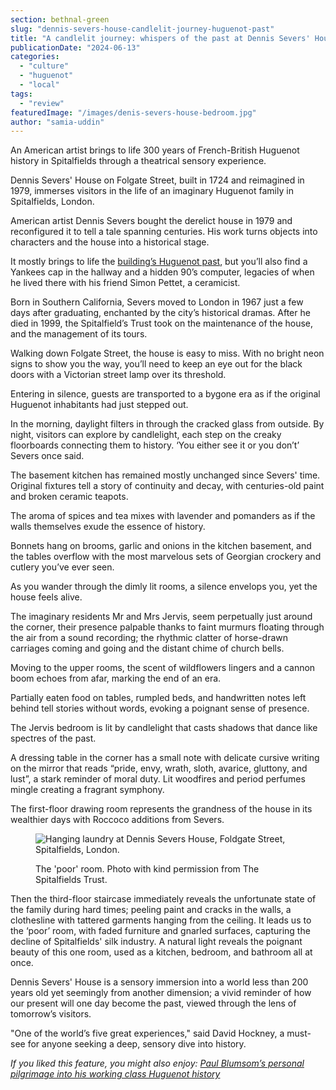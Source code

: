 ```yaml
---
section: bethnal-green
slug: "dennis-severs-house-candlelit-journey-huguenot-past"
title: "A candlelit journey: whispers of the past at Dennis Severs' House"
publicationDate: "2024-06-13"
categories: 
  - "culture"
  - "huguenot"
  - "local"
tags: 
  - "review"
featuredImage: "/images/denis-severs-house-bedroom.jpg"
author: "samia-uddin"
---
```


An American artist brings to life 300 years of French-British Huguenot history in Spitalfields through a theatrical sensory experience.

Dennis Severs' House on Folgate Street, built in 1724 and reimagined in 1979, immerses visitors in the life of an imaginary Huguenot family in Spitalfields, London.

American artist Dennis Severs bought the derelict house in 1979 and reconfigured it to tell a tale spanning centuries. His work turns objects into characters and the house into a historical stage. 

It mostly brings to life the [building](https://bethnalgreenlondon.co.uk/paul-blumsom-huguenot-history/)[’s Huguenot past](https://bethnalgreenlondon.co.uk/mulberry-tree-trail/), but you’ll also find a Yankees cap in the hallway and a hidden 90’s computer, legacies of when he lived there with his friend Simon Pettet, a ceramicist.

Born in Southern California, Severs moved to London in 1967 just a few days after graduating, enchanted by the city’s historical dramas. After he died in 1999, the Spitalfield’s Trust took on the maintenance of the house, and the management of its tours. 

Walking down Folgate Street, the house is easy to miss. With no bright neon signs to show you the way, you’ll need to keep an eye out for the black doors with a Victorian street lamp over its threshold.

Entering in silence, guests are transported to a bygone era as if the original Huguenot inhabitants had just stepped out. 

In the morning, daylight filters in through the cracked glass from outside. By night, visitors can explore by candlelight, each step on the creaky floorboards connecting them to history. ‘You either see it or you don’t’ Severs once said.

The basement kitchen has remained mostly unchanged since Severs' time. Original fixtures tell a story of continuity and decay, with centuries-old paint and broken ceramic teapots.

The aroma of spices and tea mixes with lavender and pomanders as if the walls themselves exude the essence of history.

Bonnets hang on brooms, garlic and onions in the kitchen basement, and the tables overflow with the most marvelous sets of Georgian crockery and cutlery you’ve ever seen.

As you wander through the dimly lit rooms, a silence envelops you, yet the house feels alive. 

The imaginary residents Mr and Mrs Jervis, seem perpetually just around the corner, their presence palpable thanks to faint murmurs floating through the air from a sound recording; the rhythmic clatter of horse-drawn carriages coming and going and the distant chime of church bells.

Moving to the upper rooms, the scent of wildflowers lingers and a cannon boom echoes from afar, marking the end of an era.

Partially eaten food on tables, rumpled beds, and handwritten notes left behind tell stories without words, evoking a poignant sense of presence.

The Jervis bedroom is lit by candlelight that casts shadows that dance like spectres of the past.

A dressing table in the corner has a small note with delicate cursive writing on the mirror that reads “pride, envy, wrath, sloth, avarice, gluttony, and lust”, a stark reminder of moral duty. Lit woodfires and period perfumes mingle creating a fragrant symphony.

The first-floor drawing room represents the grandness of the house in its wealthier days with Roccoco additions from Severs.

<figure>

![Hanging laundry at Dennis Severs House, Foldgate Street, Spitalfields, London.](/images/denis-severs-house-laundry.jpg)

<figcaption>

The 'poor' room. Photo with kind permission from The Spitalfields Trust.

</figcaption>

</figure>

Then the third-floor staircase immediately reveals the unfortunate state of the family during hard times; peeling paint and cracks in the walls, a clothesline with tattered garments hanging from the ceiling. It leads us to the ‘poor’ room, with faded furniture and gnarled surfaces, capturing the decline of Spitalfields' silk industry. A natural light reveals the poignant beauty of this one room, used as a kitchen, bedroom, and bathroom all at once.

Dennis Severs' House is a sensory immersion into a world less than 200 years old yet seemingly from another dimension; a vivid reminder of how our present will one day become the past, viewed through the lens of tomorrow’s visitors.

"One of the world’s five great experiences," said David Hockney, a must-see for anyone seeking a deep, sensory dive into history.

  
_If you liked this feature, you might also enjoy:_ [_Paul Blumsom’s personal pilgrimage into his working class Huguenot history_](https://bethnalgreenlondon.co.uk/paul-blumsom-huguenot-history/)
